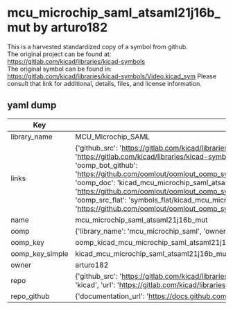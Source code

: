 # mcu_microchip_saml_atsaml21j16b_mut by arturo182  
This is a harvested standardized copy of a symbol from github.  
The original project can be found at:  
https://gitlab.com/kicad/libraries/kicad-symbols  
The original symbol can be found in:
https://gitlab.com/kicad/libraries/kicad-symbols/Video.kicad_sym
Please consult that link for additional, details, files, and license information.  
## yaml dump  
| Key | Value |  
| --- | --- |  
| library_name | MCU_Microchip_SAML |  
| links | {'github_src': 'https://gitlab.com/kicad/libraries/kicad-symbols/Video.kicad_sym', 'github_src_repo': 'https://gitlab.com/kicad/libraries/kicad-symbols', 'oomp_bot': 'kicad_mcu_microchip_saml_atsaml21j16b_mut/working', 'oomp_bot_github': 'https://github.com/oomlout/oomlout_oomp_symbol_bot/tree/main/kicad_mcu_microchip_saml_atsaml21j16b_mut/working', 'oomp_doc': 'kicad_mcu_microchip_saml_atsaml21j16b_mut/working', 'oomp_doc_github': 'https://github.com/oomlout/oomlout_oomp_symbol_doc/tree/main/kicad_mcu_microchip_saml_atsaml21j16b_mut/working', 'oomp_src_flat': 'symbols_flat/kicad_mcu_microchip_saml_atsaml21j16b_mut/working', 'oomp_src_flat_github': 'https://github.com/oomlout/oomlout_oomp_symbol_src/tree/main/kicad_mcu_microchip_saml_atsaml21j16b_mut/working'} |  
| name | mcu_microchip_saml_atsaml21j16b_mut |  
| oomp | {'library_name': 'mcu_microchip_saml', 'owner_name': 'kicad', 'symbol_name': 'mcu_microchip_saml_atsaml21j16b_mut'} |  
| oomp_key | oomp_kicad_mcu_microchip_saml_atsaml21j16b_mut |  
| oomp_key_simple | kicad_mcu_microchip_saml_atsaml21j16b_mut |  
| owner | arturo182 |  
| repo | {'github_src': 'https://gitlab.com/kicad/libraries/kicad-symbols/Video.kicad_sym', 'name': 'libraries/kicad-symbols', 'owner': 'kicad', 'url': 'https://gitlab.com/kicad/libraries/kicad-symbols'} |  
| repo_github | {'documentation_url': 'https://docs.github.com/rest/repos/repos#get-a-repository', 'message': 'Not Found'} |  

